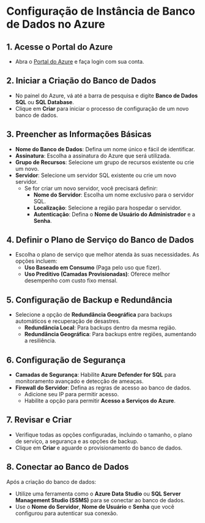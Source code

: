 # Configuração de Instância de Banco de Dados no Azure

## 1. Acesse o Portal do Azure
- Abra o [Portal do Azure](https://portal.azure.com) e faça login com sua conta.

## 2. Iniciar a Criação do Banco de Dados
- No painel do Azure, vá até a barra de pesquisa e digite **Banco de Dados SQL** ou **SQL Database**.
- Clique em **Criar** para iniciar o processo de configuração de um novo banco de dados.

## 3. Preencher as Informações Básicas
- **Nome do Banco de Dados**: Defina um nome único e fácil de identificar.
- **Assinatura**: Escolha a assinatura do Azure que será utilizada.
- **Grupo de Recursos**: Selecione um grupo de recursos existente ou crie um novo.
- **Servidor**: Selecione um servidor SQL existente ou crie um novo servidor.
  - Se for criar um novo servidor, você precisará definir:
    - **Nome do Servidor**: Escolha um nome exclusivo para o servidor SQL.
    - **Localização**: Selecione a região para hospedar o servidor.
    - **Autenticação**: Defina o **Nome de Usuário do Administrador** e a **Senha**.

## 4. Definir o Plano de Serviço do Banco de Dados
- Escolha o plano de serviço que melhor atenda às suas necessidades. As opções incluem:
  - **Uso Baseado em Consumo** (Paga pelo uso que fizer).
  - **Uso Preditivo (Camadas Provisionadas)**: Oferece melhor desempenho com custo fixo mensal.

## 5. Configuração de Backup e Redundância
- Selecione a opção de **Redundância Geográfica** para backups automáticos e recuperação de desastres.
  - **Redundância Local**: Para backups dentro da mesma região.
  - **Redundância Geográfica**: Para backups entre regiões, aumentando a resiliência.

## 6. Configuração de Segurança
- **Camadas de Segurança**: Habilite **Azure Defender for SQL** para monitoramento avançado e detecção de ameaças.
- **Firewall do Servidor**: Defina as regras de acesso ao banco de dados. 
  - Adicione seu IP para permitir acesso.
  - Habilite a opção para permitir **Acesso a Serviços do Azure**.

## 7. Revisar e Criar
- Verifique todas as opções configuradas, incluindo o tamanho, o plano de serviço, a segurança e as opções de backup.
- Clique em **Criar** e aguarde o provisionamento do banco de dados.

## 8. Conectar ao Banco de Dados
Após a criação do banco de dados:
- Utilize uma ferramenta como o **Azure Data Studio** ou **SQL Server Management Studio (SSMS)** para se conectar ao banco de dados.
- Use o **Nome do Servidor**, **Nome de Usuário** e **Senha** que você configurou para autenticar sua conexão.

